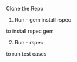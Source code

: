 Clone the Repo

1. Run - gem install rspec

to install rspec gem

2. Run - rspec

to run test cases
